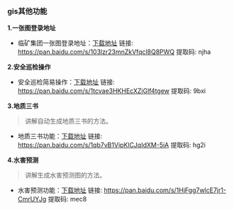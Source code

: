 ### gis其他功能

**1.一张图登录地址**

- 临矿集团一张图登录地址：[下载地址](https://pan.baidu.com/s/103lzr23mnZkVfqcl8Q8PWQ) 链接: https://pan.baidu.com/s/103lzr23mnZkVfqcl8Q8PWQ 提取码: njha

**2.安全巡检操作**

- 安全巡检简易操作：[下载地址](https://pan.baidu.com/s/1tcvae3HKHEcXZjGlf4tgew) 链接: https://pan.baidu.com/s/1tcvae3HKHEcXZjGlf4tgew 提取码: 9bxi

**3.地质三书**

> 讲解自动生成地质三书的方法。
- 地质三书功能：[下载地址](https://pan.baidu.com/s/1qb7vB1VipKlCJqIdXM-5iA) 链接: https://pan.baidu.com/s/1qb7vB1VipKlCJqIdXM-5iA 提取码: hg2i

**4.水害预测**

> 讲解生成水害预测图的方法。
- 水害预测功能：[下载地址](https://pan.baidu.com/s/1HjFgg7wlcE7jr1-CmrUYJg) 链接: https://pan.baidu.com/s/1HjFgg7wlcE7jr1-CmrUYJg 提取码: mec8